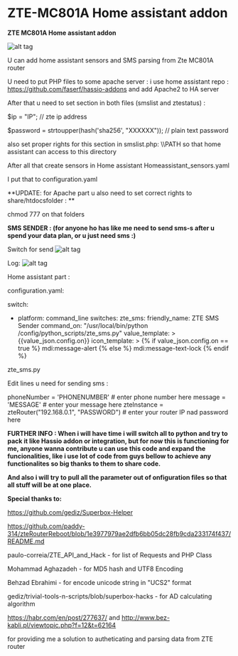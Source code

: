 # ZTE-MC801A Home assistant addon
**ZTE MC801A Home assistant addon**

![alt tag](https://github.com/Kajkac/ZTE-MC801A/blob/main/HA%20sensors.png?raw=true)

U can add home assistant sensors and SMS parsing from Zte MC801A router

U need to put PHP files to some apache server : i use home assistant repo : https://github.com/faserf/hassio-addons
and add Apache2 to HA server

After that u need to set section in both files (smslist and ztestatus) :

$ip = "IP"; // zte ip address

$password = strtoupper(hash('sha256', "XXXXXX")); // plain text password

also set proper rights for this section in smslist.php: \\\PATH so that home assistant can access to this directory

After all that create sensors in Home assistant Homeassistant_sensors.yaml

I put that to configuration.yaml

**UPDATE: for Apache part u also need to set correct rights to share/htdocsfolder : **

chmod 777 on that folders

**SMS SENDER : (for anyone ho has like me need to send sms-s after u spend your data plan, or u just need sms :)**

Switch for send
![alt tag](https://github.com/Kajkac/ZTE-MC801A/blob/main/sms1.png?raw=true)

Log:
![alt tag](https://github.com/Kajkac/ZTE-MC801A/blob/main/sms2.png?raw=true)

Home assistant part : 

configuration.yaml:

switch:
  - platform: command_line
    switches:
      zte_sms:
        friendly_name: ZTE SMS Sender
        command_on: "/usr/local/bin/python /config/python_scripts/zte_sms.py"
        value_template: >
          {{value_json.config.on}}
        icon_template: >
          {% if value_json.config.on == true %} mdi:message-alert
          {% else %} mdi:message-text-lock
          {% endif %}

zte_sms.py

Edit lines u need for sending sms :

phoneNumber = 'PHONENUMBER' # enter phone number here
message = 'MESSAGE' # enter your message here
zteInstance = zteRouter("192.168.0.1", "PASSWORD") # enter your router IP nad password here


**FURTHER INFO : When i will have time i will switch all to python and try to pack it like Hassio addon or integration, but for now this is functioning for me, anyone wanna contribute u can use this code and expand the funcionalities, like i use lot of code from guys bellow to achieve any functionalites so big thanks to them to share code.**

**And also i will try to pull all the parameter out of onfiguration files so that all stuff will be at one place.**


**Special thanks to:**

https://github.com/gediz/Superbox-Helper

https://github.com/paddy-314/zteRouterReboot/blob/1e3977979ae2dfb6bb05dc28fb9cda233174f437/README.md

paulo-correia/ZTE_API_and_Hack - for list of Requests and PHP Class

Mohammad Aghazadeh - for MD5 hash and UTF8 Encoding

Behzad Ebrahimi - for encode unicode string in "UCS2" format

gediz/trivial-tools-n-scripts/blob/superbox-hacks - for AD calculating algorithm

https://habr.com/en/post/277637/
and
http://www.bez-kabli.pl/viewtopic.php?f=12&t=62164

for providing me a solution to autheticating and parsing data from ZTE router
